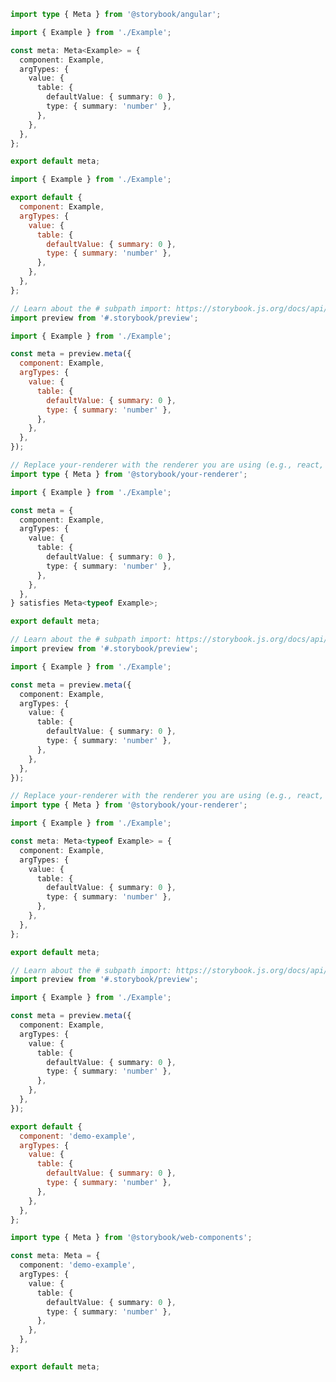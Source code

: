 ```ts filename="Example.stories.ts" renderer="angular" language="ts"
import type { Meta } from '@storybook/angular';

import { Example } from './Example';

const meta: Meta<Example> = {
  component: Example,
  argTypes: {
    value: {
      table: {
        defaultValue: { summary: 0 },
        type: { summary: 'number' },
      },
    },
  },
};

export default meta;
```

```js filename="Example.stories.js|jsx" renderer="common" language="js" tabTitle="CSF 3"
import { Example } from './Example';

export default {
  component: Example,
  argTypes: {
    value: {
      table: {
        defaultValue: { summary: 0 },
        type: { summary: 'number' },
      },
    },
  },
};
```

```js filename="Example.stories.js|jsx" renderer="react" language="js" tabTitle="CSF Factory 🧪"
// Learn about the # subpath import: https://storybook.js.org/docs/api/csf/csf-factories#subpath-imports
import preview from '#.storybook/preview';

import { Example } from './Example';

const meta = preview.meta({
  component: Example,
  argTypes: {
    value: {
      table: {
        defaultValue: { summary: 0 },
        type: { summary: 'number' },
      },
    },
  },
});
```

```ts filename="Example.stories.ts|tsx" renderer="common" language="ts-4-9" tabTitle="CSF 3"
// Replace your-renderer with the renderer you are using (e.g., react, vue3, angular, etc.)
import type { Meta } from '@storybook/your-renderer';

import { Example } from './Example';

const meta = {
  component: Example,
  argTypes: {
    value: {
      table: {
        defaultValue: { summary: 0 },
        type: { summary: 'number' },
      },
    },
  },
} satisfies Meta<typeof Example>;

export default meta;
```

```ts filename="Example.stories.ts|tsx" renderer="react" language="ts-4-9" tabTitle="CSF Factory 🧪"
// Learn about the # subpath import: https://storybook.js.org/docs/api/csf/csf-factories#subpath-imports
import preview from '#.storybook/preview';

import { Example } from './Example';

const meta = preview.meta({
  component: Example,
  argTypes: {
    value: {
      table: {
        defaultValue: { summary: 0 },
        type: { summary: 'number' },
      },
    },
  },
});
```

```ts filename="Example.stories.ts|tsx" renderer="common" language="ts" tabTitle="CSF 3"
// Replace your-renderer with the renderer you are using (e.g., react, vue3, angular, etc.)
import type { Meta } from '@storybook/your-renderer';

import { Example } from './Example';

const meta: Meta<typeof Example> = {
  component: Example,
  argTypes: {
    value: {
      table: {
        defaultValue: { summary: 0 },
        type: { summary: 'number' },
      },
    },
  },
};

export default meta;
```

```ts filename="Example.stories.ts|tsx" renderer="react" language="ts" tabTitle="CSF Factory 🧪"
// Learn about the # subpath import: https://storybook.js.org/docs/api/csf/csf-factories#subpath-imports
import preview from '#.storybook/preview';

import { Example } from './Example';

const meta = preview.meta({
  component: Example,
  argTypes: {
    value: {
      table: {
        defaultValue: { summary: 0 },
        type: { summary: 'number' },
      },
    },
  },
});
```

```js filename="Example.stories.js" renderer="web-components" language="js"
export default {
  component: 'demo-example',
  argTypes: {
    value: {
      table: {
        defaultValue: { summary: 0 },
        type: { summary: 'number' },
      },
    },
  },
};
```

```ts filename="Example.stories.ts" renderer="web-components" language="ts"
import type { Meta } from '@storybook/web-components';

const meta: Meta = {
  component: 'demo-example',
  argTypes: {
    value: {
      table: {
        defaultValue: { summary: 0 },
        type: { summary: 'number' },
      },
    },
  },
};

export default meta;
```
